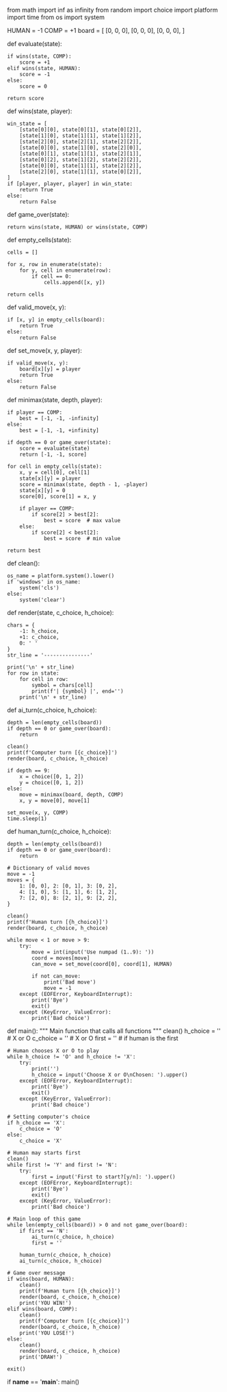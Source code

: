 
from math import inf as infinity
from random import choice
import platform
import time
from os import system

HUMAN = -1
COMP = +1
board = [
    [0, 0, 0],
    [0, 0, 0],
    [0, 0, 0],
]


def evaluate(state):

    if wins(state, COMP):
        score = +1
    elif wins(state, HUMAN):
        score = -1
    else:
        score = 0

    return score


def wins(state, player):

    win_state = [
        [state[0][0], state[0][1], state[0][2]],
        [state[1][0], state[1][1], state[1][2]],
        [state[2][0], state[2][1], state[2][2]],
        [state[0][0], state[1][0], state[2][0]],
        [state[0][1], state[1][1], state[2][1]],
        [state[0][2], state[1][2], state[2][2]],
        [state[0][0], state[1][1], state[2][2]],
        [state[2][0], state[1][1], state[0][2]],
    ]
    if [player, player, player] in win_state:
        return True
    else:
        return False


def game_over(state):

    return wins(state, HUMAN) or wins(state, COMP)


def empty_cells(state):

    cells = []

    for x, row in enumerate(state):
        for y, cell in enumerate(row):
            if cell == 0:
                cells.append([x, y])

    return cells


def valid_move(x, y):

    if [x, y] in empty_cells(board):
        return True
    else:
        return False


def set_move(x, y, player):

    if valid_move(x, y):
        board[x][y] = player
        return True
    else:
        return False


def minimax(state, depth, player):

    if player == COMP:
        best = [-1, -1, -infinity]
    else:
        best = [-1, -1, +infinity]

    if depth == 0 or game_over(state):
        score = evaluate(state)
        return [-1, -1, score]

    for cell in empty_cells(state):
        x, y = cell[0], cell[1]
        state[x][y] = player
        score = minimax(state, depth - 1, -player)
        state[x][y] = 0
        score[0], score[1] = x, y

        if player == COMP:
            if score[2] > best[2]:
                best = score  # max value
        else:
            if score[2] < best[2]:
                best = score  # min value

    return best


def clean():

    os_name = platform.system().lower()
    if 'windows' in os_name:
        system('cls')
    else:
        system('clear')


def render(state, c_choice, h_choice):

    chars = {
        -1: h_choice,
        +1: c_choice,
        0: ' '
    }
    str_line = '---------------'

    print('\n' + str_line)
    for row in state:
        for cell in row:
            symbol = chars[cell]
            print(f'| {symbol} |', end='')
        print('\n' + str_line)


def ai_turn(c_choice, h_choice):

    depth = len(empty_cells(board))
    if depth == 0 or game_over(board):
        return

    clean()
    print(f'Computer turn [{c_choice}]')
    render(board, c_choice, h_choice)

    if depth == 9:
        x = choice([0, 1, 2])
        y = choice([0, 1, 2])
    else:
        move = minimax(board, depth, COMP)
        x, y = move[0], move[1]

    set_move(x, y, COMP)
    time.sleep(1)


def human_turn(c_choice, h_choice):
	
    depth = len(empty_cells(board))
    if depth == 0 or game_over(board):
        return

    # Dictionary of valid moves
    move = -1
    moves = {
        1: [0, 0], 2: [0, 1], 3: [0, 2],
        4: [1, 0], 5: [1, 1], 6: [1, 2],
        7: [2, 0], 8: [2, 1], 9: [2, 2],
    }

    clean()
    print(f'Human turn [{h_choice}]')
    render(board, c_choice, h_choice)

    while move < 1 or move > 9:
        try:
            move = int(input('Use numpad (1..9): '))
            coord = moves[move]
            can_move = set_move(coord[0], coord[1], HUMAN)

            if not can_move:
                print('Bad move')
                move = -1
        except (EOFError, KeyboardInterrupt):
            print('Bye')
            exit()
        except (KeyError, ValueError):
            print('Bad choice')


def main():
    """
    Main function that calls all functions
    """
    clean()
    h_choice = ''  # X or O
    c_choice = ''  # X or O
    first = ''  # if human is the first

    # Human chooses X or O to play
    while h_choice != 'O' and h_choice != 'X':
        try:
            print('')
            h_choice = input('Choose X or O\nChosen: ').upper()
        except (EOFError, KeyboardInterrupt):
            print('Bye')
            exit()
        except (KeyError, ValueError):
            print('Bad choice')

    # Setting computer's choice
    if h_choice == 'X':
        c_choice = 'O'
    else:
        c_choice = 'X'

    # Human may starts first
    clean()
    while first != 'Y' and first != 'N':
        try:
            first = input('First to start?[y/n]: ').upper()
        except (EOFError, KeyboardInterrupt):
            print('Bye')
            exit()
        except (KeyError, ValueError):
            print('Bad choice')

    # Main loop of this game
    while len(empty_cells(board)) > 0 and not game_over(board):
        if first == 'N':
            ai_turn(c_choice, h_choice)
            first = ''

        human_turn(c_choice, h_choice)
        ai_turn(c_choice, h_choice)

    # Game over message
    if wins(board, HUMAN):
        clean()
        print(f'Human turn [{h_choice}]')
        render(board, c_choice, h_choice)
        print('YOU WIN!')
    elif wins(board, COMP):
        clean()
        print(f'Computer turn [{c_choice}]')
        render(board, c_choice, h_choice)
        print('YOU LOSE!')
    else:
        clean()
        render(board, c_choice, h_choice)
        print('DRAW!')

    exit()


if __name__ == '__main__':
    main()
